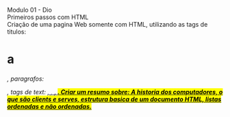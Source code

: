  Modulo 01 - Dio <br>
 Primeiros passos com HTML <br>
   Criação de uma pagina Web somente com HTML, utilizando as tags de titulos: <code><h1></code> a <h6>, paragrafos: <p>, tags de text: <u>, <i>, <strong>, <mark>.
 Criar um resumo sobre: A historia dos computadores, o que são clients e serves, estrutura basica de um documento HTML, listas ordenadas e não ordenadas.
